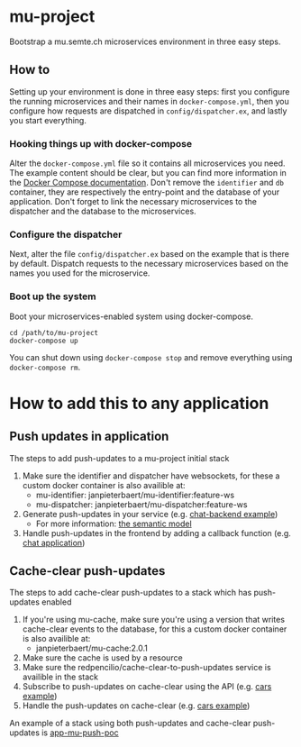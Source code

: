 # mu-project

Bootstrap a mu.semte.ch microservices environment in three easy steps.

## How to

Setting up your environment is done in three easy steps:  first you configure the running microservices and their names in `docker-compose.yml`, then you configure how requests are dispatched in `config/dispatcher.ex`, and lastly you start everything.

### Hooking things up with docker-compose

Alter the `docker-compose.yml` file so it contains all microservices you need.  The example content should be clear, but you can find more information in the [Docker Compose documentation](https://docs.docker.com/compose/).  Don't remove the `identifier` and `db` container, they are respectively the entry-point and the database of your application.  Don't forget to link the necessary microservices to the dispatcher and the database to the microservices.

### Configure the dispatcher

Next, alter the file `config/dispatcher.ex` based on the example that is there by default.  Dispatch requests to the necessary microservices based on the names you used for the microservice.

### Boot up the system

Boot your microservices-enabled system using docker-compose.

    cd /path/to/mu-project
    docker-compose up

You can shut down using `docker-compose stop` and remove everything using `docker-compose rm`.


# How to add this to any application
## Push updates in application
The steps to add push-updates to a mu-project initial stack

1. Make sure the identifier and dispatcher have websockets, for these a custom docker container is also availible at:
    - mu-identifier: janpieterbaert/mu-identifier:feature-ws
    - mu-dispatcher: janpieterbaert/mu-dispatcher:feature-ws
2. Generate push-updates in your service (e.g. [chat-backend example](https://github.com/redpencilio/chat-service/blob/master/app.js#L54))
    - For more information: [the semantic model](https://github.com/redpencilio/push-updates-service/blob/master/model.md)
3. Handle push-updates in the frontend by adding a callback function (e.g. [chat application](https://github.com/redpencilio/frontend-mu-push-poc-chat/blob/master/app/controllers/index.js#L16))



## Cache-clear push-updates

The steps to add cache-clear push-updates to a stack which has push-updates enabled

1. If you're using mu-cache, make sure you're using a version that writes cache-clear events to the database, for this a custom docker container is also availible at:
    - janpieterbaert/mu-cache:2.0.1
2. Make sure the cache is used by a resource
3. Make sure the redpencilio/cache-clear-to-push-updates service is availible in the stack
4. Subscribe to push-updates on cache-clear using the API (e.g. [cars example](https://github.com/redpencilio/frontend-mu-push-poc-cars/blob/master/app/controllers/index.js#L28))
5. Handle the push-updates on cache-clear (e.g. [cars example](https://github.com/redpencilio/frontend-mu-push-poc-cars/blob/master/app/controllers/index.js#L11))


An example of a stack using both push-updates and cache-clear push-updates is [app-mu-push-poc](https://github.com/redpencilio/app-mu-push-poc)
